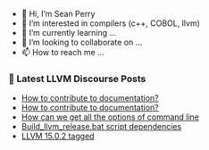 - 👋 Hi, I’m Sean Perry
- 👀 I’m interested in compilers (c++, COBOL, llvm)
- 🌱 I’m currently learning ...
- 💞️ I’m looking to collaborate on ...
- 📫 How to reach me ...

<!---
s66perry/s66perry is a ✨ special ✨ repository because its `README.md` (this file) appears on your GitHub profile.
You can click the Preview link to take a look at your changes.
--->
### 📕 Latest LLVM Discourse Posts

<!-- DISCOURSE-LLVM:START -->
- [How to contribute to documentation?](https://discourse.llvm.org/t/how-to-contribute-to-documentation/65759#post_7)
- [How to contribute to documentation?](https://discourse.llvm.org/t/how-to-contribute-to-documentation/65759#post_6)
- [How can we get all the options of command line](https://discourse.llvm.org/t/how-can-we-get-all-the-options-of-command-line/65784#post_3)
- [Build_llvm_release.bat script dependencies](https://discourse.llvm.org/t/build-llvm-release-bat-script-dependencies/65657?page=2#post_28)
- [LLVM 15.0.2 tagged](https://discourse.llvm.org/t/llvm-15-0-2-tagged/65694#post_14)
<!-- DISCOURSE-LLVM:END -->
